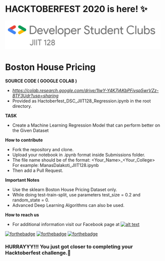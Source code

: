 # HACKTOBERFEST 2020 is here! ✨
<img src="./jiit128.png" >

# Boston House Pricing


**SOURCE CODE ( GOOGLE COLAB )** 
 - *https://colab.research.google.com/drive/1lwY-Y4K7jAKbPFivsp5wrVZz-BTF3Udr?usp=sharing*
 - Provided as Hactoberfest_DSC_JIIT128_Regression.ipynb in the root directory.

**TASK**
 - Create a Machine Learning Regression Model that can perform better on the Given Dataset
 
**How to contribute**

 - Fork the repository and clone.
 - Upload your notebook in .ipynb format inside Submissions folder.
 - The file name should be of the format: <Your_Name>_<Your_College>    For example: ManasDalakoti_JIIT128.ipynb
 - Then add a Pull Request.

**Important Notes**
 - Use the sklearn Boston House Pricing Dataset only.
 - While doing test-train-split, use parameters test_size = 0.2 and random_state = 0.
 - Advanced Deep Learning Algorithms can also be used.
 
**How to reach us**
- For additional information visit our Facebook page at 
[![alt text][2.2]][2]

[2.2]: http://i.imgur.com/fep1WsG.png (http://www.facebook.com/dscjiitnoida/)

[2]: http://www.facebook.com/dscjiitnoida/

[![forthebadge](https://forthebadge.com/images/badges/open-source.svg)](https://forthebadge.com) [![forthebadge](https://forthebadge.com/images/badges/made-with-python.svg)](https://forthebadge.com) [![forthebadge](https://forthebadge.com/images/badges/built-with-love.svg)](https://forthebadge.com)

### HURRAYYY!!! You just got closer to completing your Hacktoberfest challenge.🌱

 
